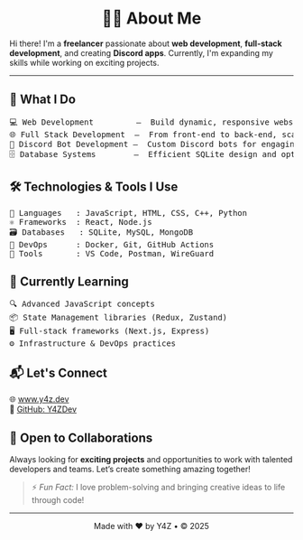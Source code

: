 <h1 align="center">👨‍💻 About Me</h1>

<p align="center">

Hi there! I'm a <strong>freelancer</strong> passionate about <strong>web development</strong>, <strong>full-stack development</strong>, and creating <strong>Discord apps</strong>. Currently, I'm expanding my skills while working on exciting projects.
</p>
<hr />
<h2>💼 What I Do</h2>
<pre>
💻 Web Development         –  Build dynamic, responsive websites with seamless UX.
🌐 Full Stack Development  –  From front-end to back-end, scalable modern solutions.
🤖 Discord Bot Development –  Custom Discord bots for engaging communities.
🗄️ Database Systems        –  Efficient SQLite design and optimized interactions.
</pre>

<h2>🛠️ Technologies & Tools I Use</h2>
<pre>
📝 Languages   : JavaScript, HTML, CSS, C++, Python
⚛️ Frameworks  : React, Node.js
🗃️ Databases   : SQLite, MySQL, MongoDB
🐳 DevOps      : Docker, Git, GitHub Actions
🔧 Tools       : VS Code, Postman, WireGuard
</pre>

<h2>🌱 Currently Learning</h2>
<pre>
🔍 Advanced JavaScript concepts
📦 State Management libraries (Redux, Zustand)
🖥️ Full-stack frameworks (Next.js, Express)
⚙️ Infrastructure & DevOps practices
</pre>

<h2>📬 Let's Connect</h2>
<p>
🌐 <a href="https://www.y4z.dev" target="_blank" rel="noopener noreferrer">www.y4z.dev</a><br />
🐙 <a href="https://github.com/y4zdev" target="_blank" rel="noopener noreferrer">GitHub: Y4ZDev</a>
</p>

<h2>🤝 Open to Collaborations</h2>
<p>Always looking for <strong>exciting projects</strong> and opportunities to work with talented developers and teams. Let’s create something amazing together!</p>

<blockquote>
⚡ <em>Fun Fact:</em> I love problem-solving and bringing creative ideas to life through code!
</blockquote>

<hr />

<p align="center">Made with ❤️ by Y4Z • © 2025</p>
